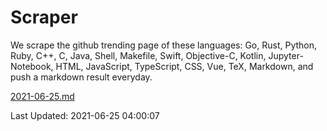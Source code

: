 # Scraper

We scrape the github trending page of these languages: Go, Rust, Python, Ruby, C++, C, Java, Shell, Makefile, Swift, Objective-C, Kotlin, Jupyter-Notebook, HTML, JavaScript, TypeScript, CSS, Vue, TeX, Markdown, and push a markdown result everyday.

[2021-06-25.md](https://github.com/yangwenmai/github-trending-backup/blob/master/2021-06-25.md)

Last Updated: 2021-06-25 04:00:07